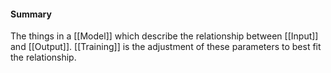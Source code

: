 #### Summary
The things in a [[Model]] which describe the relationship between [[Input]] and [[Output]]. [[Training]] is the adjustment of these parameters to best fit the relationship.